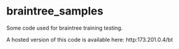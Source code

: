 # braintree_samples
Some code used for braintree training testing.

A hosted version of this code is available here:
http:173.201.0.4/bt